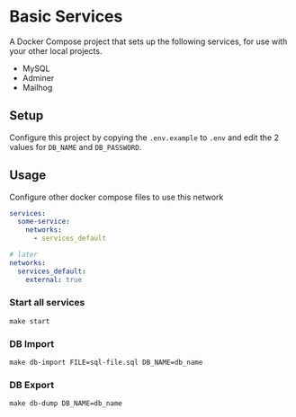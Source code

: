 # Basic Services

A Docker Compose project that sets up the following services, for use with your other local projects.

- MySQL
- Adminer
- Mailhog

## Setup

Configure this project by copying the `.env.example` to `.env` and edit the 2 values for `DB_NAME` and `DB_PASSWORD`.

## Usage
Configure other docker compose files to use this network
```yml
services:
  some-service:
    networks:
      - services_default

# later
networks:
  services_default:
    external: true
```

### Start all services
```shell
make start
```

### DB Import
```shell
make db-import FILE=sql-file.sql DB_NAME=db_name
```

### DB Export
```shell
make db-dump DB_NAME=db_name
```
